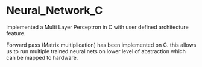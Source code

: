 # Neural_Network_C
implemented a Multi Layer Perceptron in C with user defined architecture feature. 

Forward pass (Matrix multiplication) has been implemented on C. this allows us to run multiple trained neural nets on lower level of abstraction which can be mapped to hardware.
